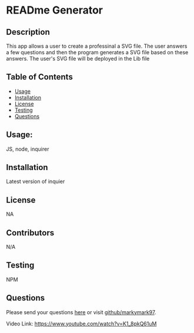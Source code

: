 # READme Generator 

## Description
This app allows a user to create a professinal a SVG file. The user answers a few questions and then the program generates a SVG file based on these answers. The user's SVG file will be deployed in the Lib file
## Table of Contents
* [Usage](#usage)
* [Installation](#installation)
* [License](#license)
* [Testing](#testing)
* [Questions](#questions)
## Usage:
JS, node, inquirer
## Installation
Latest version of inquier
## License
NA
## Contributors
N/A
## Testing
NPM
## Questions
Please send your questions [here](mailto:poptarts8001@gmail.com?subject=[GitHub]%20Dev%20Connect) or visit [github/markymark97](https://github.com/markymark97).

Video Link: https://www.youtube.com/watch?v=K1_8pkQ61uM

